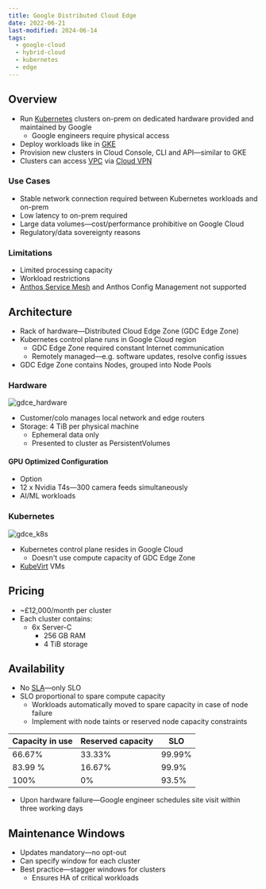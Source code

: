 ```yaml
---
title: Google Distributed Cloud Edge
date: 2022-06-21
last-modified: 2024-06-14
tags:
  - google-cloud
  - hybrid-cloud
  - kubernetes
  - edge
---
```


## Overview

- Run [Kubernetes](notes/moc/Kubernetes.md) clusters on-prem on dedicated hardware provided and maintained by Google
	- Google engineers require physical access
- Deploy workloads like in [GKE](notes/Kubernetes%20Engine%20(GKE).md)
- Provision new clusters in Cloud Console, CLI and API—similar to GKE
- Clusters can access [VPC](notes/Google%20Cloud%20VPCs.md) via [Cloud VPN](notes/Cloud%20VPN.md)

### Use Cases

 - Stable network connection required between Kubernetes workloads and on-prem
 - Low latency to on-prem required
 - Large data volumes—cost/performance prohibitive on Google Cloud
 - Regulatory/data sovereignty reasons

### Limitations

- Limited processing capacity
- Workload restrictions
- [Anthos Service Mesh](notes/GKE%20Enterprise.md) and Anthos Config Management not supported

## Architecture

- Rack of hardware—Distributed Cloud Edge Zone (GDC Edge Zone)
- Kubernetes control plane runs in Google Cloud region
	- GDC Edge Zone required constant Internet communication
	- Remotely managed—e.g. software updates, resolve config issues
- GDC Edge Zone contains Nodes, grouped into Node Pools

### Hardware

![gdce_hardware](files/gdce_hardware.svg)

- Customer/colo manages local network and edge routers
- Storage: 4 TiB per physical machine
	- Ephemeral data only
	- Presented to cluster as PersistentVolumes

#### GPU Optimized Configuration

- Option
- 12 x Nvidia T4s—300 camera feeds simultaneously
- AI/ML workloads

### Kubernetes

![gdce_k8s](files/gdce_k8s.svg)

- Kubernetes control plane resides in Google Cloud
	- Doesn't use compute capacity of GDC Edge Zone
- [KubeVirt](notes/KubeVirt.md) VMs

## Pricing

- ~£12,000/month per cluster
- Each cluster contains:
	- 6x Server-C
		- 256 GB RAM
		- 4 TiB storage

## Availability

- No [SLA](notes/SLIs,%20SLOs%20and%20SLAs.md)—only SLO
- SLO proportional to spare compute capacity
	- Workloads automatically moved to spare capacity in case of node failure
	- Implement with node taints or reserved node capacity constraints

| Capacity in use | Reserved capacity | SLO    |
| --------------- | ----------------- | ------ |
| 66.67%          | 33.33%            | 99.99% |
| 83.99 %         | 16.67%            | 99.9%  |
| 100%            | 0%                | 93.5%  |

- Upon hardware failure—Google engineer schedules site visit within three working days

## Maintenance Windows

- Updates mandatory—no opt-out
- Can specify window for each cluster
- Best practice—stagger windows for clusters
	- Ensures HA of critical workloads
